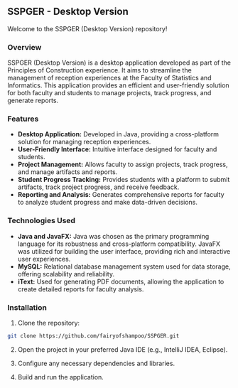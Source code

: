 ## SSPGER - Desktop Version

Welcome to the SSPGER (Desktop Version) repository!

### Overview

SSPGER (Desktop Version) is a desktop application developed as part of the Principles of Construction experience. It aims to streamline the management of reception experiences at the Faculty of Statistics and Informatics. This application provides an efficient and user-friendly solution for both faculty and students to manage projects, track progress, and generate reports.

### Features

- **Desktop Application:** Developed in Java, providing a cross-platform solution for managing reception experiences.
- **User-Friendly Interface:** Intuitive interface designed for faculty and students.
- **Project Management:** Allows faculty to assign projects, track progress, and manage artifacts and reports.
- **Student Progress Tracking:** Provides students with a platform to submit artifacts, track project progress, and receive feedback.
- **Reporting and Analysis:** Generates comprehensive reports for faculty to analyze student progress and make data-driven decisions.

### Technologies Used

- **Java and JavaFX:** Java was chosen as the primary programming language for its robustness and cross-platform compatibility. JavaFX was utilized for building the user interface, providing rich and interactive user experiences.
- **MySQL:** Relational database management system used for data storage, offering scalability and reliability.
- **iText:** Used for generating PDF documents, allowing the application to create detailed reports for faculty analysis.

### Installation

1. Clone the repository:

```bash
git clone https://github.com/fairyofshampoo/SSPGER.git
```

2. Open the project in your preferred Java IDE (e.g., IntelliJ IDEA, Eclipse).

3. Configure any necessary dependencies and libraries.

4. Build and run the application.
